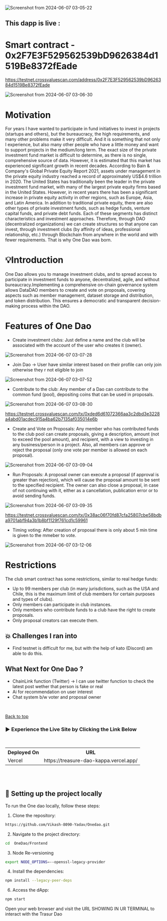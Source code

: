 ![Screenshot from 2024-06-07 03-05-22](https://github.com/Vikash-8090-Yadav/Onedao/assets/85225156/cabc821f-600f-4793-a48b-3a75559637ba)


## This dapp is live : 

# Smart contract  - 0x2F7E3F529562539bD9626384d1519Be8372fEade

https://testnet.crossvaluescan.com/address/0x2F7E3F529562539bD9626384d1519Be8372fEade


![Screenshot from 2024-06-07 03-06-30](https://github.com/Vikash-8090-Yadav/Onedao/assets/85225156/6fc1adb2-0d46-4b45-8072-adbb838a80e0)



#  Motivation

For years I have wanted to participate in fund initiatives to invest in projects (startups and others), but the bureaucracy, the high requirements, and many other problems make it very difficult. And it is something that not only I experience, but also many other people who have a little money and want to support projects in the medium/long term. The exact size of the private investment fund market is difficult to determine, as there is no single, comprehensive source of data. However, it is estimated that this market has experienced significant growth in recent decades. According to Bain & Company's Global Private Equity Report 2021, assets under management in the private equity industry reached a record of approximately US$4.6 trillion in 2020. The United States has traditionally been the leader in the private investment fund market, with many of the largest private equity firms based in the United States. However, in recent years there has been a significant increase in private equity activity in other regions, such as Europe, Asia, and Latin America. In addition to traditional private equity, there are also other types of private investment funds, such as hedge funds, venture capital funds, and private debt funds. Each of these segments has distinct characteristics and investment approaches. Therefore, through DAO (decentralized organizations) we can create structures so that anyone can invest, through investment clubs (by affinity of ideas, professional relationship, etc.) through Blockchain from anywhere in the world and with fewer requirements. That is why One Dao was born.


#  💡Introduction

One Dao allows you to manage investment clubs, and to spread access to participate in investment funds to anyone, decentralized, agile, and without bureaucracy.Implementing a comprehensive on-chain governance system allows DataDAO members to create and vote on proposals, covering aspects such as member management, dataset storage and distribution, and token distribution. This ensures a democratic and transparent decision-making process within the DAO.



# Features of One Dao

- Create investment clubs: Just define a name and the club will be associated with the account of the user who creates it (owner).

![Screenshot from 2024-06-07 03-07-28](https://github.com/Vikash-8090-Yadav/Onedao/assets/85225156/146b986f-e3a0-49e9-aec5-b8c1cc4a0616)



- Join Dao -> User have similar  interest based on their profile can only  join otherwise they r not eligible to join


![Screenshot from 2024-06-07 03-07-52](https://github.com/Vikash-8090-Yadav/Onedao/assets/85225156/679761c8-df91-4f55-8dc0-8c1169225fac)



- Contribute to the club: Any member of a Dao can contribute to the common fund (pool), depositing  coins that can be used in proposals.
 
![Screenshot from 2024-06-07 03-08-30](https://github.com/Vikash-8090-Yadav/Onedao/assets/85225156/68829a48-a4dc-484e-a6f0-909a4f8d1688)


https://testnet.crossvaluescan.com/tx/0xded6d61072366aa3c2dbd3e3228a4abd01acdec915a4ba62b7135af035014e6b


- Create and Vote on Proposals: Any member who has contributed funds to the club pool can create proposals, giving a description, amount (not to exceed the pool amount), and recipient, with a view to investing in any business/person in a project. Also, all members can approve or reject the proposal (only one vote per member is allowed on each proposal).

![Screenshot from 2024-06-07 03-09-04](https://github.com/Vikash-8090-Yadav/Onedao/assets/85225156/4a8a6d56-d451-459c-b135-c4fc41a7dceb)




- Run Proposals: A proposal owner can execute a proposal (if approval is greater than rejection), which will cause the proposal amount to be sent to the specified recipient. The owner can also close a proposal, in case of not continuing with it, either as a cancellation, publication error or to avoid sending funds.

![Screenshot from 2024-06-07 03-09-35](https://github.com/Vikash-8090-Yadav/Onedao/assets/85225156/170fe7f6-4603-4f8f-bc43-c3dc61df7b18)


https://testnet.crossvaluescan.com/tx/0x38ac06f70fd87cfa25807cbe58bdba9701abf94a3b1b8bf1129f761cd1c59961

- Timing voting:  After  creation of proposal there is only about 5 min time is given to the  mmeber to  vote.

![Screenshot from 2024-06-07 03-12-06](https://github.com/Vikash-8090-Yadav/Onedao/assets/85225156/f3296a00-c5d7-4f6a-a174-f93275cfb498)



# Restrictions

The club smart contract has some restrictions, similar to real hedge funds:

- Up to 99 members per club (in many jurisdictions, such as the USA and Chile, this is the maximum limit of club members for certain purposes and types of clubs).
- Only members can participate in club instances.
- Only members who contribute funds to a club have the right to create proposals.
- Only proposal creators can execute them.

## 💥 Challenges I ran into

- Find testnet is difficult for me, but  with the help of kato (Discord) am able to do this. 



## What Next for One Dao ?

- ChainLink function (Twitter) -> I can use twitter function  to check the  latest post wether that person is fake or real
-  Ai for recommendation on user interest 
-  Chat system b/w voter and  proposal owner
    
<br>

<a href = "#top">Back to top</a>



### 	▶️ Experience the Live Site by Clicking the Link Below
<br>
<div align="center">
  <table>
    <tr>
      <th>Deployed On</th>
      <th>URL</th>
    </tr>
    <tr>
      <td>Vercel</td>
      <td>
         https://treasure-dao-kappa.vercel.app/
      </td>
    </tr>
    </tr>
    </table>
</div>
<br><br>

## 🚀 Setting up the project locally

To run the  One dao locally, follow these steps:
1. Clone the repository:
 ```bash
https://github.com/Vikash-8090-Yadav/Onedao.git
 ```
 2. Navigate to the project directory:
```bash
cd  OneDao/Frontend
```
3. Node Re-versioning

```bash
export NODE_OPTIONS=--openssl-legacy-provider
```

4. Install the dependencies:
```bash
npm install --legacy-peer-deps
```

6. Access the dApp:
```bash
npm start
```
Open your web browser and visit the URL SHOWING IN UR TERMINAL to interact with the Trasur Dao

<br>

